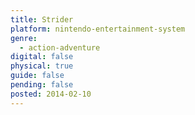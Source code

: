 ```yaml
---
title: Strider
platform: nintendo-entertainment-system
genre:
  - action-adventure
digital: false
physical: true
guide: false
pending: false
posted: 2014-02-10
---
```

